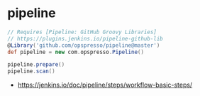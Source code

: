 # pipeline

```groovy
// Requires [Pipeline: GitHub Groovy Libraries]
// https://plugins.jenkins.io/pipeline-github-lib
@Library('github.com/opspresso/pipeline@master')
def pipeline = new com.opspresso.Pipeline()

pipeline.prepare()
pipeline.scan()
```

* <https://jenkins.io/doc/pipeline/steps/workflow-basic-steps/>
